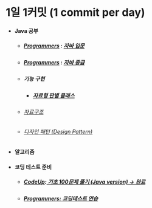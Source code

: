 # 1일 1커밋 (1 commit per day)
<ul>
   <li>
    <h4>Java 공부</h4>
    <ul>
      <li>
       <h5> <a href ="https://programmers.co.kr/">Programmers</a> : <a href="https://github.com/jysaa5/VioletCheese_Study/tree/master/Programmers_Java_Beginning/src">
    자바 입문 </a> </h5>
      </li>
      <li>
        <h5> <a href ="https://programmers.co.kr/">Programmers</a> :
    <a href="https://github.com/jysaa5/VioletCheese_Study/tree/master/Programmers_Java_Intermediate/src">
    자바 중급 </h5> </a>
      </li>
      <li> 
        <h5>기능 구현</h5>
          <ul>
            <li>
        <h5> <a href="https://github.com/jysaa5/VioletCheese_Study/tree/master/FunctionLibrary/src/dataType_ex">자료형 판별 클래스 </a></h5>
            </li>
        </ul>
  </li>
      <li> 
        <h6>
          <a href="https://github.com/jysaa5/VioletCheese_Study/tree/master/DataStructure">
            자료구조
          </a>
        </h6> 
      </li>
      <li> 
        <h6>
          <a href="https://github.com/jysaa5/VioletCheese_Study/tree/master/FunctionLibrary/src/designPattern_ex">
           디자인 패턴 (Design Pattern)
          </a>
        </h6> 
      </li>
    </ul> 
  </li>
     <li>
       <h4> 
         알고리즘
       </h4> 
  </li>
   <li>
    <h4>코딩 테스트 준비</h4>
 <ul>
     <li>
       <h5> <a href ="https://codeup.kr/">CodeUp</a>:<a href="https://github.com/jysaa5/VioletCheese_Study/tree/master/CodeUp_basics100/src/com/violetCheese">
    기초 100문제 풀기 (Java version) → 완료 </a> 
       </h5>
     </li>
     <li>
     <h5> <a href="https://github.com/jysaa5/VioletCheese_Study/tree/master/Programmers_Ex/src/com/violetCheese/programmers">Programmers: 코딩테스트 연습</a>
    </h5> 
    </li>
 </ul>
 </li>
</ul>
